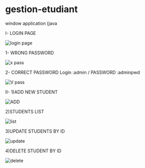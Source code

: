 # gestion-etudiant
window application (java

I- LOGIN PAGE 

![login page ](https://github.com/Khalyl98/gestion-etudiant/assets/105867644/b56589c2-51e8-41c5-9858-36d3f09cb9e3)

1- WRONG PASSWORD 

![x pass](https://github.com/Khalyl98/gestion-etudiant/assets/105867644/22f33ef1-a208-4645-af2a-b1c899f47bed)

2- CORRECT PASSWORD 
Login :admin  /  PASSWORD :adminpwd

![V pass](https://github.com/Khalyl98/gestion-etudiant/assets/105867644/39e2eb17-4c60-4df1-81ca-90c175fb049b)

II- 1)ADD NEW STUDENT


![ADD](https://github.com/Khalyl98/gestion-etudiant/assets/105867644/264fd650-baa8-42bb-882e-599a6ff457b1)

2)STUDENTS LIST 


![list](https://github.com/Khalyl98/gestion-etudiant/assets/105867644/43a2e14d-eb06-4477-af75-dc5d8c06b018)


3)UPDATE STUDENTS BY ID

![update](https://github.com/Khalyl98/gestion-etudiant/assets/105867644/a2d3d48a-e62a-4e4a-9b6d-cc5e3a1af244)


4)DELETE STUDENT BY ID

![delete](https://github.com/Khalyl98/gestion-etudiant/assets/105867644/1402423d-6318-4af6-b93d-05d08fa7c7e1)







